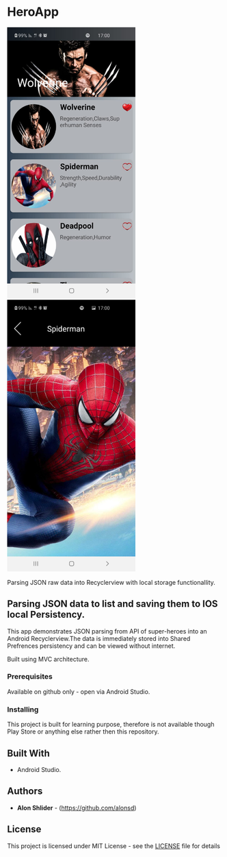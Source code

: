 # HeroApp

<img src="https://github.com/alonsd/HeroApp/blob/master/HeroAppFront.jpeg" width="300"/>           <img src="https://github.com/alonsd/HeroApp/blob/master/HeroAppDetail.jpeg" width="300"/>


Parsing JSON raw data into Recyclerview with local storage functionallity.

## Parsing JSON data to list and saving them to IOS local Persistency.

This app demonstrates JSON parsing from API of super-heroes into an Android Recyclerview.The data is immediately stored into Shared Prefrences persistency and can be viewed without internet.

Built using MVC architecture.

### Prerequisites
Available on github only - open via Android Studio. 

### Installing
This project is built for learning purpose, therefore is not available though Play Store or anything else rather then this repository.

## Built With

- Android Studio.

## Authors

* **Alon Shlider** - (https://github.com/alonsd)

## License

This project is licensed under MIT License - see the [LICENSE](LICENSE) file for details


